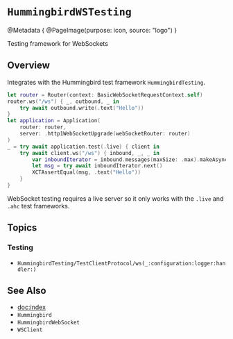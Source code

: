 # ``HummingbirdWSTesting``

@Metadata {
    @PageImage(purpose: icon, source: "logo")
}

Testing framework for WebSockets

## Overview

Integrates with the Hummingbird test framework ``HummingbirdTesting``.

```swift
let router = Router(context: BasicWebSocketRequestContext.self)
router.ws("/ws") { _, outbound, _ in
    try await outbound.write(.text("Hello"))
}
let application = Application(
    router: router,
    server: .http1WebSocketUpgrade(webSocketRouter: router)
)
_ = try await application.test(.live) { client in
    try await client.ws("/ws") { inbound, _, _ in
        var inboundIterator = inbound.messages(maxSize: .max).makeAsyncIterator()
        let msg = try await inboundIterator.next()
        XCTAssertEqual(msg, .text("Hello"))
    }
}
```

WebSocket testing requires a live server so it only works with the `.live` and `.ahc` test frameworks.

## Topics

### Testing

- ``HummingbirdTesting/TestClientProtocol/ws(_:configuration:logger:handler:)``

## See Also

- <doc:index>
- ``Hummingbird``
- ``HummingbirdWebSocket``
- ``WSClient``
